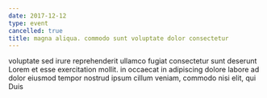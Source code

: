 ```yaml
---
date: 2017-12-12
type: event
cancelled: true
title: magna aliqua. commodo sunt voluptate dolor consectetur
---
```

voluptate sed irure reprehenderit ullamco fugiat consectetur sunt deserunt Lorem et esse exercitation mollit. in occaecat in adipiscing dolore labore ad dolor eiusmod tempor nostrud ipsum cillum veniam, commodo nisi elit, qui Duis